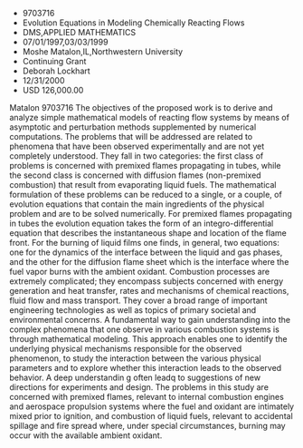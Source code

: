 
* 9703716
* Evolution Equations in Modeling Chemically Reacting Flows
* DMS,APPLIED MATHEMATICS
* 07/01/1997,03/03/1999
* Moshe Matalon,IL,Northwestern University
* Continuing Grant
* Deborah Lockhart
* 12/31/2000
* USD 126,000.00

Matalon 9703716 The objectives of the proposed work is to derive and analyze
simple mathematical models of reacting flow systems by means of asymptotic and
perturbation methods supplemented by numerical computations. The problems that
will be addressed are related to phenomena that have been observed
experimentally and are not yet completely understood. They fall in two
categories: the first class of problems is concerned with premixed flames
propagating in tubes, while the second class is concerned with diffusion flames
(non-premixed combustion) that result from evaporating liquid fuels. The
mathematical formulation of these problems can be reduced to a single, or a
couple, of evolution equations that contain the main ingredients of the physical
problem and are to be solved numerically. For premixed flames propagating in
tubes the evolution equation takes the form of an integro-differential equation
that describes the instantaneous shape and location of the flame front. For the
burning of liquid films one finds, in general, two equations: one for the
dynamics of the interface between the liquid and gas phases, and the other for
the diffusion flame sheet which is the interface where the fuel vapor burns with
the ambient oxidant. Combustion processes are extremely complicated; they
encompass subjects concerned with energy generation and heat transfer, rates and
mechanisms of chemical reactions, fluid flow and mass transport. They cover a
broad range of important engineering technologies as well as topics of primary
societal and environmental concerns. A fundamental way to gain understanding
into the complex phenomena that one observe in various combustion systems is
through mathematical modeling. This approach enables one to identify the
underlying physical mechanisms responsible for the observed phenomenon, to study
the interaction between the various physical parameters and to explore whether
this interaction leads to the observed behavior. A deep understandin g often
leadq to suggestions of new directions for experiments and design. The problems
in this study are concerned with premixed flames, relevant to internal
combustion engines and aerospace propulsion systems where the fuel and oxidant
are intimately mixed prior to ignition, and combustion of liquid fuels, relevant
to accidental spillage and fire spread where, under special circumstances,
burning may occur with the available ambient oxidant.
